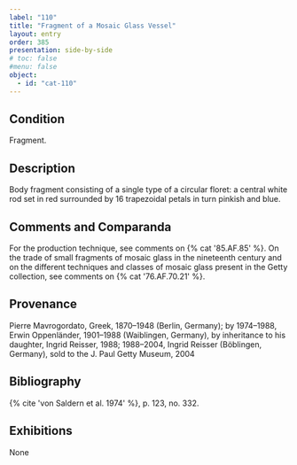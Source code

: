 ```yaml
---
label: "110"
title: "Fragment of a Mosaic Glass Vessel"
layout: entry
order: 385
presentation: side-by-side
# toc: false
#menu: false 
object:
  - id: "cat-110"
---
```


## Condition

Fragment.

## Description

Body fragment consisting of a single type of a circular floret: a central white rod set in red surrounded by 16 trapezoidal petals in turn pinkish and blue.

## Comments and Comparanda

For the production technique, see comments on {% cat '85.AF.85' %}. On the trade of small fragments of mosaic glass in the nineteenth century and on the different techniques and classes of mosaic glass present in the Getty collection, see comments on {% cat '76.AF.70.21' %}.

## Provenance

Pierre Mavrogordato, Greek, 1870–1948 (Berlin, Germany); by 1974–1988, Erwin Oppenländer, 1901–1988 (Waiblingen, Germany), by inheritance to his daughter, Ingrid Reisser, 1988; 1988–2004, Ingrid Reisser (Böblingen, Germany), sold to the J. Paul Getty Museum, 2004

## Bibliography

{% cite 'von Saldern et al. 1974' %}, p. 123, no. 332.

## Exhibitions

None